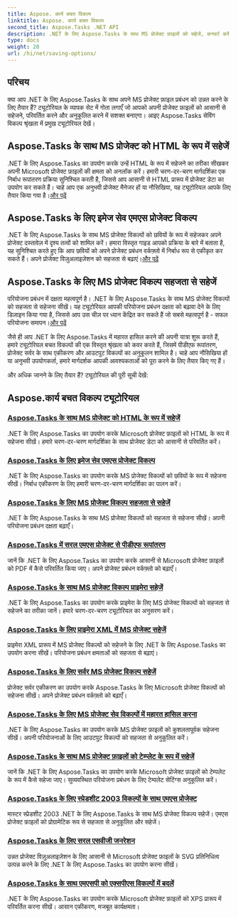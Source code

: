 ```yaml
---
title: Aspose. कार्य बचत विकल्प
linktitle: Aspose. कार्य बचत विकल्प
second_title: Aspose.Tasks .NET API
description: .NET के लिए Aspose.Tasks के साथ MS प्रोजेक्ट फ़ाइलों को सहेजें, कनवर्ट करें और प्रबंधित करें। HTML, इमेज, PDF, प्राइमेरा, टेम्प्लेट और बहुत कुछ के लिए चरण-दर-चरण ट्यूटोरियल देखें।
type: docs
weight: 20
url: /hi/net/saving-options/
---
```


## परिचय

क्या आप .NET के लिए Aspose.Tasks के साथ अपने MS प्रोजेक्ट फ़ाइल प्रबंधन को उन्नत करने के लिए तैयार हैं? ट्यूटोरियल के व्यापक सेट में गोता लगाएँ जो आपको अपनी प्रोजेक्ट फ़ाइलों को आसानी से सहेजने, परिवर्तित करने और अनुकूलित करने में सशक्त बनाएगा। आइए Aspose.Tasks सेविंग विकल्प श्रृंखला में प्रमुख ट्यूटोरियल देखें।

## Aspose.Tasks के साथ MS प्रोजेक्ट को HTML के रूप में सहेजें

 .NET के लिए Aspose.Tasks का उपयोग करके उन्हें HTML के रूप में सहेजने का तरीका सीखकर अपनी Microsoft प्रोजेक्ट फ़ाइलों की क्षमता को अनलॉक करें। हमारी चरण-दर-चरण मार्गदर्शिका एक निर्बाध रूपांतरण प्रक्रिया सुनिश्चित करती है, जिससे आप आसानी से HTML प्रारूप में प्रोजेक्ट डेटा का उपयोग कर सकते हैं। चाहे आप एक अनुभवी प्रोजेक्ट मैनेजर हों या नौसिखिया, यह ट्यूटोरियल आपके लिए तैयार किया गया है।[और पढ़ें](./html-save-options/)

## Aspose.Tasks के लिए इमेज सेव एमएस प्रोजेक्ट विकल्प

.NET के लिए Aspose.Tasks के साथ MS प्रोजेक्ट विकल्पों को छवियों के रूप में सहेजकर अपने प्रोजेक्ट दस्तावेज़ में दृश्य तत्वों को शामिल करें। हमारा विस्तृत गाइड आपको प्रक्रिया के बारे में बताता है, यह सुनिश्चित करते हुए कि आप छवियों को अपने प्रोजेक्ट प्रबंधन वर्कफ़्लो में निर्बाध रूप से एकीकृत कर सकते हैं। अपने प्रोजेक्ट विज़ुअलाइज़ेशन को सहजता से बढ़ाएं।[और पढ़ें](./image-save-options/)

## Aspose.Tasks के लिए MS प्रोजेक्ट विकल्प सहजता से सहेजें

 परियोजना प्रबंधन में दक्षता महत्वपूर्ण है। .NET के लिए Aspose.Tasks के साथ MS प्रोजेक्ट विकल्पों को सहजता से सहेजना सीखें। यह ट्यूटोरियल आपकी परियोजना प्रबंधन दक्षता को बढ़ावा देने के लिए डिज़ाइन किया गया है, जिससे आप उस चीज़ पर ध्यान केंद्रित कर सकते हैं जो सबसे महत्वपूर्ण है - सफल परियोजना समापन।[और पढ़ें](./mpp-save-options/)

जैसे ही आप .NET के लिए Aspose.Tasks में महारत हासिल करने की अपनी यात्रा शुरू करते हैं, हमारे ट्यूटोरियल बचत विकल्पों की एक विस्तृत श्रृंखला को कवर करते हैं, जिसमें पीडीएफ रूपांतरण, प्रोजेक्ट सर्वर के साथ एकीकरण और आउटपुट विकल्पों का अनुकूलन शामिल है। चाहे आप नौसिखिया हों या अनुभवी उपयोगकर्ता, हमारे मार्गदर्शक आपकी आवश्यकताओं को पूरा करने के लिए तैयार किए गए हैं।

और अधिक जानने के लिए तैयार हैं? ट्यूटोरियल की पूरी सूची देखें:

## Aspose.कार्य बचत विकल्प ट्यूटोरियल
### [Aspose.Tasks के साथ MS प्रोजेक्ट को HTML के रूप में सहेजें](./html-save-options/)
.NET के लिए Aspose.Tasks का उपयोग करके Microsoft प्रोजेक्ट फ़ाइलों को HTML के रूप में सहेजना सीखें। हमारे चरण-दर-चरण मार्गदर्शिका के साथ प्रोजेक्ट डेटा को आसानी से परिवर्तित करें।
### [Aspose.Tasks के लिए इमेज सेव एमएस प्रोजेक्ट विकल्प](./image-save-options/)
.NET के लिए Aspose.Tasks का उपयोग करके MS प्रोजेक्ट विकल्पों को छवियों के रूप में सहेजना सीखें। निर्बाध एकीकरण के लिए हमारी चरण-दर-चरण मार्गदर्शिका का पालन करें।
### [Aspose.Tasks के लिए MS प्रोजेक्ट विकल्प सहजता से सहेजें](./mpp-save-options/)
.NET के लिए Aspose.Tasks के साथ MS प्रोजेक्ट विकल्पों को सहजता से सहेजना सीखें। अपनी परियोजना प्रबंधन दक्षता बढ़ाएँ।
### [Aspose.Tasks में सरल एमएस प्रोजेक्ट से पीडीएफ रूपांतरण](./pdf-save-options/)
जानें कि .NET के लिए Aspose.Tasks का उपयोग करके आसानी से Microsoft प्रोजेक्ट फ़ाइलों को PDF में कैसे परिवर्तित किया जाए। अपने प्रोजेक्ट प्रबंधन वर्कफ़्लो को बढ़ाएँ।
### [Aspose.Tasks के साथ MS प्रोजेक्ट विकल्प प्राइमेरा सहेजें](./primavera-save-options/)
.NET के लिए Aspose.Tasks का उपयोग करके प्राइमेरा के लिए MS प्रोजेक्ट विकल्पों को सहजता से सहेजने का तरीका जानें। हमारे चरण-दर-चरण ट्यूटोरियल का अनुसरण करें।
### [Aspose.Tasks के लिए प्राइमेरा XML में MS प्रोजेक्ट सहेजें](./primavera-xml-save-options/)
प्राइमेरा XML प्रारूप में MS प्रोजेक्ट विकल्पों को सहेजने के लिए .NET के लिए Aspose.Tasks का उपयोग करना सीखें। परियोजना प्रबंधन क्षमताओं को सहजता से बढ़ाएं।
### [Aspose.Tasks के लिए सर्वर MS प्रोजेक्ट विकल्प सहेजें](./project-server-save-options/)
प्रोजेक्ट सर्वर एकीकरण का उपयोग करके Aspose.Tasks के लिए Microsoft प्रोजेक्ट विकल्पों को सहेजना सीखें। अपने प्रोजेक्ट प्रबंधन वर्कफ़्लो को बढ़ाएँ।
### [Aspose.Tasks के लिए MS प्रोजेक्ट सेव विकल्पों में महारत हासिल करना](./general-save-options/)
.NET के लिए Aspose.Tasks का उपयोग करके MS प्रोजेक्ट फ़ाइलों को कुशलतापूर्वक सहेजना सीखें। अपनी परियोजनाओं के लिए आउटपुट विकल्पों को सहजता से अनुकूलित करें।
### [Aspose.Tasks के साथ MS प्रोजेक्ट फ़ाइलों को टेम्प्लेट के रूप में सहेजें](./save-template-options/)
जानें कि .NET के लिए Aspose.Tasks का उपयोग करके Microsoft प्रोजेक्ट फ़ाइलों को टेम्पलेट के रूप में कैसे सहेजा जाए। सुव्यवस्थित परियोजना प्रबंधन के लिए टेम्पलेट सेटिंग्स अनुकूलित करें।
### [Aspose.Tasks के लिए स्प्रेडशीट 2003 विकल्पों के साथ एमएस प्रोजेक्ट](./spreadsheet-2003-save-options/)
मास्टर स्प्रेडशीट 2003 .NET के लिए Aspose.Tasks के साथ MS प्रोजेक्ट विकल्प सहेजें। एमएस प्रोजेक्ट फ़ाइलों को प्रोग्रामेटिक रूप से सहजता से अनुकूलित और सहेजें।
### [Aspose.Tasks के लिए सरल एसवीजी जनरेशन](./svg-options/)
उन्नत प्रोजेक्ट विज़ुअलाइज़ेशन के लिए आसानी से Microsoft प्रोजेक्ट फ़ाइलों के SVG प्रतिनिधित्व उत्पन्न करने के लिए .NET के लिए Aspose.Tasks का उपयोग करना सीखें।
### [Aspose.Tasks के साथ एमएसपी को एक्सपीएस विकल्पों में बदलें](./xps-options/)
.NET के लिए Aspose.Tasks का उपयोग करके Microsoft प्रोजेक्ट फ़ाइलों को XPS प्रारूप में परिवर्तित करना सीखें। आसान एकीकरण, मजबूत कार्यक्षमता।
